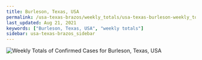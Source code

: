 ```yaml
---
title: Burleson, Texas, USA
permalink: /usa-texas-brazos/weekly_totals/usa-texas-burleson-weekly_totals.html
last_updated: Aug 21, 2021
keywords: ["Burleson, Texas, USA", "weekly totals"]
sidebar: usa-texas-brazos_sidebar
---
```


![Weekly Totals of Confirmed Cases for Burleson, Texas, USA](/covid_tracker/images/graphs/usa-texas-burleson-weekly_totals_graph.png)
